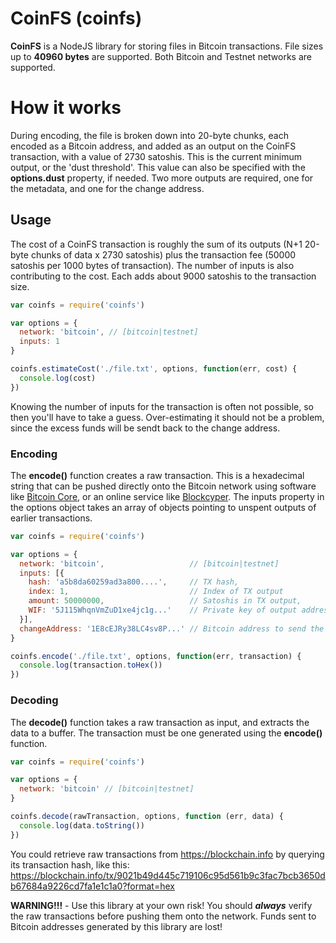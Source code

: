 # CoinFS (coinfs)

**CoinFS** is a NodeJS library for storing files in Bitcoin transactions.  File sizes up to **40960 bytes** are supported.  Both Bitcoin and Testnet networks are supported.

# How it works
During encoding, the file is broken down into 20-byte chunks, each encoded as a Bitcoin address, and added as an output on the CoinFS transaction, with a value of 2730 satoshis.  This is the current minimum output, or the 'dust threshold'.  This value can also be specified with the **options.dust** property, if needed.  Two more outputs are required, one for the metadata, and one for the change address.

## Usage
The cost of a CoinFS transaction is roughly the sum of its outputs (N+1 20-byte chunks of data x 2730 satoshis) plus the transaction fee (50000 satoshis per 1000 bytes of transaction).  The number of inputs is also contributing to the cost.  Each adds about 9000 satoshis to the transaction size. 

```javascript
var coinfs = require('coinfs')

var options = {
  network: 'bitcoin', // [bitcoin|testnet]
  inputs: 1
}

coinfs.estimateCost('./file.txt', options, function(err, cost) {
  console.log(cost)
})
```

Knowing the number of inputs for the transaction is often not possible, so then you'll have to take a guess.  Over-estimating it should not be a problem, since the excess funds will be sendt back to the change address.

### Encoding
The **encode()** function creates a raw transaction.  This is a hexadecimal string that can be pushed directly onto the Bitcoin network using software like [Bitcoin Core](https://bitcoin.org/en/bitcoin-core/), or an online service like [Blockcyper](https://live.blockcypher.com).  The inputs property in the options object takes an array of objects pointing to unspent outputs of earlier transactions.

```javascript
var coinfs = require('coinfs')

var options = {
  network: 'bitcoin',                   // [bitcoin|testnet]
  inputs: [{
    hash: 'a5b8da60259ad3a800....',     // TX hash,
    index: 1,                           // Index of TX output
    amount: 50000000,            		// Satoshis in TX output,
    WIF: '5J115WhqnVmZuD1xe4jc1g...'    // Private key of output address
  }],
  changeAddress: '1E8cEJRy38LC4sv8P...' // Bitcoin address to send the change to
}

coinfs.encode('./file.txt', options, function(err, transaction) {
  console.log(transaction.toHex())
})
```

### Decoding
The **decode()** function takes a raw transaction as input, and extracts the data to a buffer.  The transaction must be one generated using the **encode()** function.

```javascript
var coinfs = require('coinfs')

var options = {
  network: 'bitcoin' // [bitcoin|testnet]
}

coinfs.decode(rawTransaction, options, function (err, data) {
  console.log(data.toString())
})
```

You could retrieve raw transactions from https://blockchain.info by querying its transaction hash, like this: https://blockchain.info/tx/9021b49d445c719106c95d561b9c3fac7bcb3650db67684a9226cd7fa1e1c1a0?format=hex


**WARNING!!!** - Use this library at your own risk!  You should ***always*** verify the raw transactions before pushing them onto the network.  Funds sent to Bitcoin addresses generated by this library are lost!